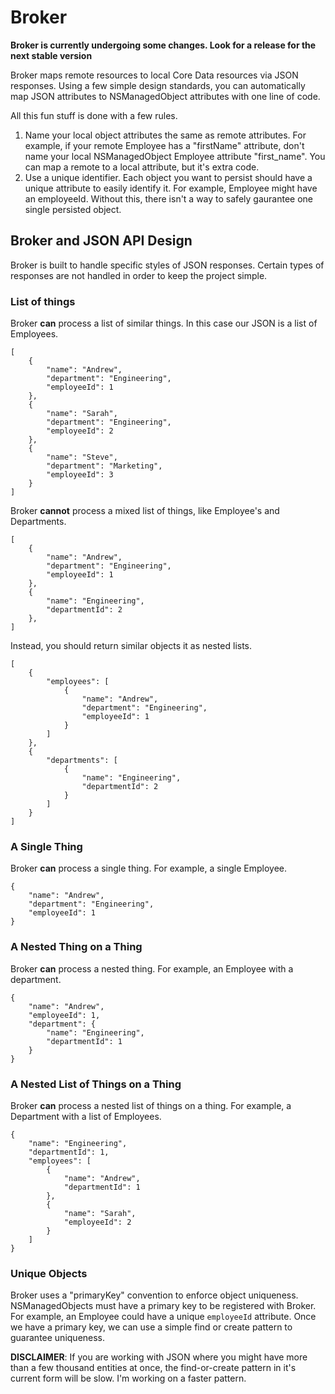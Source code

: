# Broker

**Broker is currently undergoing some changes. Look for a release for the next stable version**

Broker maps remote resources to local Core Data resources via JSON responses. Using a few simple design standards, you can automatically map JSON attributes to NSManagedObject attributes with one line of code.

All this fun stuff is done with a few rules.

1. Name your local object attributes the same as remote attributes. For example, if your remote Employee has a "firstName" attribute, don't name your local NSManagedObject Employee attribute "first_name". You can map a remote to a local attribute, but it's extra code.
2. Use a unique identifier. Each object you want to persist should have a unique attribute to easily identify it. For example, Employee might have an employeeId. Without this, there isn't a way to safely gaurantee one single persisted object.

## Broker and JSON API Design

Broker is built to handle specific styles of JSON responses. Certain types of responses are not handled in order to keep the project simple.

### List of things

Broker **can** process a list of similar things. In this case our JSON is a list of Employees.

	[
	    {
	        "name": "Andrew",
	        "department": "Engineering",
	        "employeeId": 1
	    },
	    {
	        "name": "Sarah",
	        "department": "Engineering",
	        "employeeId": 2
	    },
	    {
	        "name": "Steve",
	        "department": "Marketing",
	        "employeeId": 3
	    }
	]
	
Broker **cannot** process a mixed list of things, like Employee's and Departments.

	[
	    {
	        "name": "Andrew",
	        "department": "Engineering",
	        "employeeId": 1
	    },
	    {
	        "name": "Engineering",
	        "departmentId": 2
	    },
	]

Instead, you should return similar objects it as nested lists.

	[
	    {
	        "employees": [
	            {
	                "name": "Andrew",
	                "department": "Engineering",
	                "employeeId": 1
	            }
	        ]
	    },
	    {
	        "departments": [
	            {
	                "name": "Engineering",
	                "departmentId": 2
	            }
	        ]
	    }
	]

### A Single Thing

Broker **can** process a single thing. For example, a single Employee.

	{
	    "name": "Andrew",
	    "department": "Engineering",
	    "employeeId": 1
	}
	
### A Nested Thing on a Thing

Broker **can** process a nested thing. For example, an Employee with a department.

	{
	    "name": "Andrew",
	    "employeeId": 1,
	    "department": {
	        "name": "Engineering",
	        "departmentId": 1
	    }
	}
	
### A Nested List of Things on a Thing

Broker **can** process a nested list of things on a thing. For example, a Department with a list of Employees.

	{
	    "name": "Engineering",
	    "departmentId": 1,
	    "employees": [
	        {
	            "name": "Andrew",
	            "departmentId": 1
	        },
	        {
	            "name": "Sarah",
	            "employeeId": 2
	        }
	    ]
	}

### Unique Objects

Broker uses a "primaryKey" convention to enforce object uniqueness. NSManagedObjects must have a primary key to be registered with Broker. For example, an Employee could have a unique `employeeId` attribute. Once we have a primary key, we can use a simple find or create pattern to guarantee uniqueness. 

**DISCLAIMER**: If you are working with JSON where you might have more than a few thousand entities at once, the find-or-create pattern in it's current form will be slow. I'm working on a faster pattern.
